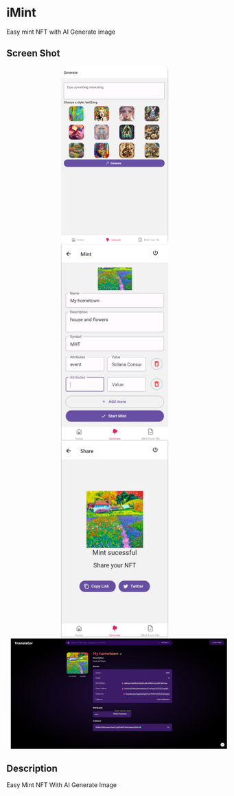 # iMint

Easy mint NFT with AI Generate image

## Screen Shot
<div style="text-align:center;">
    <img src="./assets/Screenshot/photo_0.png" alt="..." width="250" style="margin: 0 10px;" />
    <img src="./assets/Screenshot/photo_2.jpg" alt="..." width="250" style="margin: 0 10px;" />
    <img src="./assets/Screenshot/photo_3.jpg" alt="..." width="250" style="margin: 0 10px;" />
</div>
<img src="./assets/Screenshot/photo_4.jpg" alt="..." style="margin: 0 10px;" />



## Description
Easy Mint NFT With AI Generate Image


